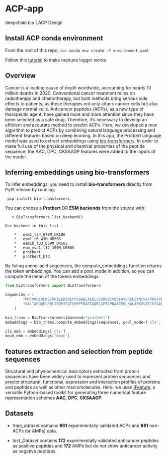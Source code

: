 # ACP-app
deepchain.bio | ACP Design 

## Install ACP conda environment 

From the root of this repo, ```run conda env create -f environment.yaml```

Follow this [tutorial](https://docs.neptune.ai/integrations-and-supported-tools/model-training/tensorflow-keras#step-5-monitor-your-tensorflow-keras-training-in-neptune) to make neptune logger works

## Overview 

Cancer is a leading cause of death worldwide, accounting for nearly 10 million deaths in 2020. Conventional cancer treatment relies on radiotherapy and chemotherapy, but both methods bring serious side effects to patients, as these therapies not only attack cancer cells but also damage normal cells. Anticancer peptides (ACPs), as  a new type of therapeutic agent, have gained more and more attention since they have been selected as a safe drug.  Therefore, it’s necessary to develop an efficient and accurate method to predict ACPs. Here, we developed a new algorithm to predict ACPs by combining natural language processing  and different features based on deep learning.  In this app, the Protbert language model was used to extract embeddings using [bio-transformers](https://pypi.org/project/bio-transformers/). In order to make full use of the physical and chemical properties of the peptide sequence, the AAC, DPC, CKSAAGP  features were added to the inputs of the model.

## Inferring embeddings using bio-transformers

To infer embeddings, you need to install __bio-transformers__ directly from PyPI release by running:

``` pip install bio-transformers```

You can choose a __Protbert__ OR __ESM backends__ from the source with:

```> from biotransformers import BioTransformers
   > BioTransformers.list_backend()
```
```>>
Use backend in this list :

    *   esm1_t34_670M_UR100
    *   esm1_t6_43M_UR50S
    *   esm1b_t33_650M_UR50S
    *   esm_msa1_t12_100M_UR50S
    *   protbert
    *   protbert_bfd
```
By listing amino-acid sequences, the compute_embeddings function returns the <CLS> token embeddings. You can add a pool_mode in addition, so you can compute the mean of the tokens embeddings.


```python
from biotransformers import BioTransformers

sequences = [
        "MKTVRQERLKSIVRILERSKEPVSGAQLAEELSVSRQVIVQDIAYLRSLGYNIVATPRGYVLAGG",
        "KALTARQQEVFDLIRDHISQTGMPPTRAEIAQRLGFRSPNAAEEHLKALARKGVIEIVSGASRGIRLLQEE",
    ]

bio_trans = BioTransformers(backend="protbert")
embeddings = bio_trans.compute_embeddings(sequences, pool_mode=('cls','mean'),batch_size=2)

cls_emb = embeddings['cls']
mean_emb = embeddings['mean']
```

## features extraction and selection from peptide sequences

Structural and physiochemical descriptors extracted from protein sequences have been widely used to represent protein sequences and predict structural, functional, expression and interaction profiles of proteins and peptides as well as other macromolecules. Here, we used [iFeature](https://github.com/Superzchen/iFeature), a versatile Python-based toolkit for generating three numerical feature representation schemes __AAC__, __DPC__, __CKSAAGP__. 

## Datasets

* _train_dataset_ contains __861__ experimentally validated ACPs and __861__ non-ACPs (or AMPs) data.
   
* _test_Dataset_ contains __172__ experimentally validated anticancer peptides as positive peptides and __172__ AMPs but do not show anticancer activity as negative peptides.








